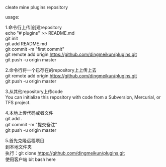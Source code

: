 cleate mine plugins repository

usage:

1.命令行上传|创建repository  
echo "# plugins" >> README.md  
git init  
git add README.md  
git commit -m "first commit"  
git remote add origin https://github.com/dingmeikun/plugins.git  
git push -u origin master  

2.命令行将一个已存在的repository上上传上去  
git remote add origin https://github.com/dingmeikun/plugins.git  
git push -u origin master  

3.从其他repository上传code  
You can initialize this repository with code from a Subversion, Mercurial, or TFS project.

4.本地上传代码或者文件  
git add .  
git commit -m "提交备注"  
git push -u origin master  

5.首先克隆远程项目  
到本地文件夹  
执行：git clone https://github.com/dingmeikun/plugins.git  
使用客户端 bit bash here  